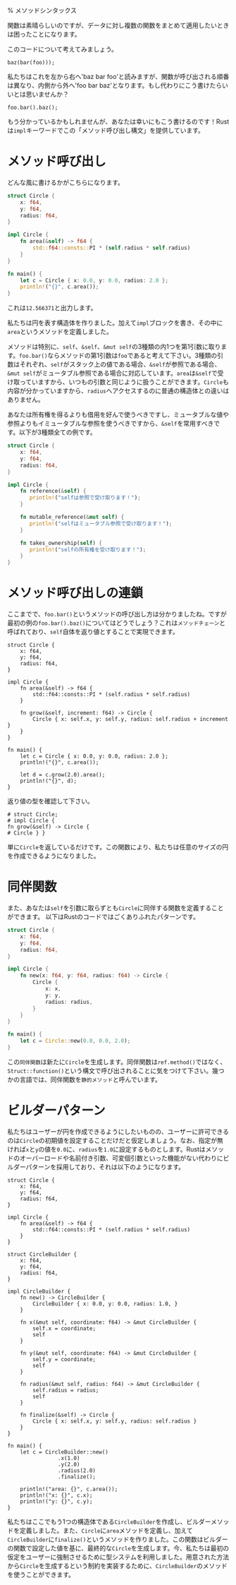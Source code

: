 % メソッドシンタックス

関数は素晴らしいのですが、データに対し複数の関数をまとめて適用したいときは困ったことになります。

このコードについて考えてみましょう。

```rust,ignore
baz(bar(foo)));
```

私たちはこれを左から右へ'baz bar foo'と読みますが、関数が呼び出される順番は異なり、内側から外へ'foo bar baz'となります。もし代わりにこう書けたらいいとは思いませんか？

```rust,ignore
foo.bar().baz();
```

もう分かっているかもしれませんが、あなたは幸いにもこう書けるのです！Rustは`impl`キーワードでこの「メソッド呼び出し構文」を提供しています。

# メソッド呼び出し

どんな風に書けるかがこちらになります。

```rust
struct Circle {
    x: f64,
    y: f64,
    radius: f64,
}

impl Circle {
    fn area(&self) -> f64 {
        std::f64::consts::PI * (self.radius * self.radius)
    }
}

fn main() {
    let c = Circle { x: 0.0, y: 0.0, radius: 2.0 };
    println!("{}", c.area());
}
```

これは`12.566371`と出力します。


私たちは円を表す構造体を作りました。加えて`impl`ブロックを書き、その中に`area`というメソッドを定義しました。

メソッドは特別に、`self`、`&self`、`&mut self`の3種類の内1つを第1引数に取ります。`foo.bar()`ならメソッドの第1引数は`foo`であると考えて下さい。3種類の引数はそれぞれ、`self`がスタック上の値である場合、`&self`が参照である場合、`&mut self`がミュータブル参照である場合に対応しています。`area`は`&self`で受け取っていますから、いつもの引数と同じように扱うことができます。`Circle`も内容が分かっていますから、`radius`へアクセスするのに普通の構造体との違いはありません。

あなたは所有権を得るよりも借用を好んで使うべきですし、ミュータブルな値や参照よりもイミュータブルな参照を使うべきですから、`&self`を常用すべきです。以下が3種類全ての例です。

```rust
struct Circle {
    x: f64,
    y: f64,
    radius: f64,
}

impl Circle {
    fn reference(&self) {
       println!("selfは参照で受け取ります！");
    }

    fn mutable_reference(&mut self) {
       println!("selfはミュータブル参照で受け取ります！");
    }

    fn takes_ownership(self) {
       println!("selfの所有権を受け取ります！");
    }
}
```

# メソッド呼び出しの連鎖

ここまでで、`foo.bar()`というメソッドの呼び出し方は分かりましたね。ですが最初の例の`foo.bar().baz()`についてはどうでしょう？これは`メソッドチェーン`と呼ばれており、`self`自体を返り値とすることで実現できます。

```
struct Circle {
    x: f64,
    y: f64,
    radius: f64,
}

impl Circle {
    fn area(&self) -> f64 {
        std::f64::consts::PI * (self.radius * self.radius)
    }

    fn grow(&self, increment: f64) -> Circle {
        Circle { x: self.x, y: self.y, radius: self.radius + increment }
    }
}

fn main() {
    let c = Circle { x: 0.0, y: 0.0, radius: 2.0 };
    println!("{}", c.area());

    let d = c.grow(2.0).area();
    println!("{}", d);
}
```

返り値の型を確認して下さい。

```
# struct Circle;
# impl Circle {
fn grow(&self) -> Circle {
# Circle } }
```

単に`Circle`を返しているだけです。この関数により、私たちは任意のサイズの円を作成できるようになりました。

# 同伴関数

また、あなたは`self`を引数に取らずとも`Circle`に同伴する関数を定義することができます。
以下はRustのコードではごくありふれたパターンです。

```rust
struct Circle {
    x: f64,
    y: f64,
    radius: f64,
}

impl Circle {
    fn new(x: f64, y: f64, radius: f64) -> Circle {
        Circle {
            x: x,
            y: y,
            radius: radius,
        }
    }
}

fn main() {
    let c = Circle::new(0.0, 0.0, 2.0);
}
```

この`同伴関数`は新たに`Circle`を生成します。同伴関数は`ref.method()`ではなく、`Struct::function()`という構文で呼び出されることに気をつけて下さい。幾つかの言語では、同伴関数を`静的メソッド`と呼んでいます。

# ビルダーパターン

私たちはユーザーが円を作成できるようにしたいものの、ユーザーに許可できるのは`Circle`の初期値を設定することだけだと仮定しましょう。なお、指定が無ければ`x`と`y`の値を`0.0`に、`radius`を`1.0`に設定するものとします。Rustはメソッドのオーバーロードや名前付き引数、可変個引数といった機能がない代わりにビルダーパターンを採用しており、それは以下のようになります。

```
struct Circle {
    x: f64,
    y: f64,
    radius: f64,
}

impl Circle {
    fn area(&self) -> f64 {
        std::f64::consts::PI * (self.radius * self.radius)
    }
}

struct CircleBuilder {
    x: f64,
    y: f64,
    radius: f64,
}

impl CircleBuilder {
    fn new() -> CircleBuilder {
        CircleBuilder { x: 0.0, y: 0.0, radius: 1.0, }
    }

    fn x(&mut self, coordinate: f64) -> &mut CircleBuilder {
        self.x = coordinate;
        self
    }

    fn y(&mut self, coordinate: f64) -> &mut CircleBuilder {
        self.y = coordinate;
        self
    }

    fn radius(&mut self, radius: f64) -> &mut CircleBuilder {
        self.radius = radius;
        self
    }

    fn finalize(&self) -> Circle {
        Circle { x: self.x, y: self.y, radius: self.radius }
    }
}

fn main() {
    let c = CircleBuilder::new()
                .x(1.0)
                .y(2.0)
                .radius(2.0)
                .finalize();

    println!("area: {}", c.area());
    println!("x: {}", c.x);
    println!("y: {}", c.y);
}
```

私たちはここでもう1つの構造体である`CircleBuilder`を作成し、ビルダーメソッドを定義しました。また、`Circle`に`area`メソッドを定義し、加えて`CircleBuilder`に`finalize()`というメソッドを作りました。この関数はビルダーの関数で設定した値を基に、最終的な`Circle`を生成します。今、私たちは最初の仮定をユーザーに強制させるために型システムを利用しました。用意された方法から`Circle`を生成するという制約を実装するために、`CircleBuilder`のメソッドを使うことができます。
